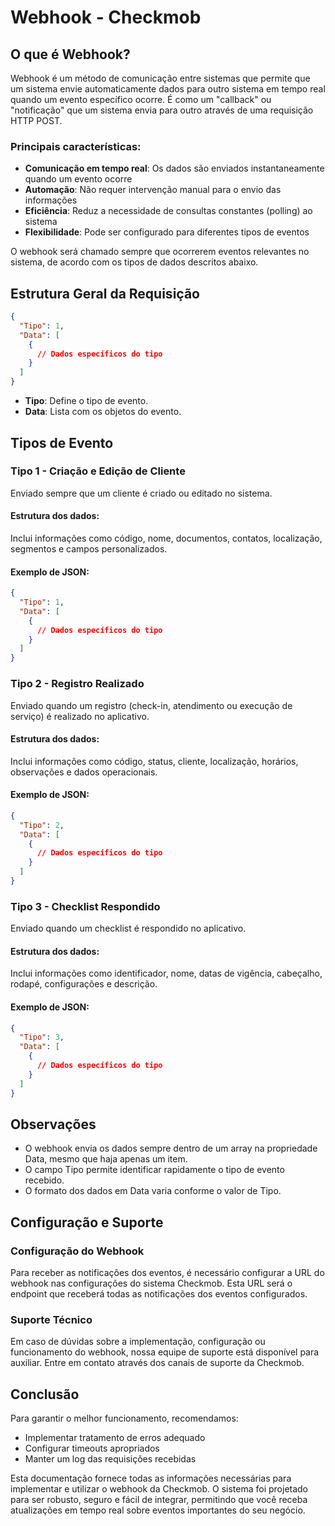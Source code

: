 # Webhook - Checkmob

## O que é Webhook?

Webhook é um método de comunicação entre sistemas que permite que um sistema envie automaticamente dados para outro sistema em tempo real quando um evento específico ocorre. É como um "callback" ou "notificação" que um sistema envia para outro através de uma requisição HTTP POST.

### Principais características:
- **Comunicação em tempo real**: Os dados são enviados instantaneamente quando um evento ocorre
- **Automação**: Não requer intervenção manual para o envio das informações
- **Eficiência**: Reduz a necessidade de consultas constantes (polling) ao sistema
- **Flexibilidade**: Pode ser configurado para diferentes tipos de eventos

O webhook será chamado sempre que ocorrerem eventos relevantes no sistema, de acordo com os tipos de dados descritos abaixo.

## Estrutura Geral da Requisição

```json
{
  "Tipo": 1,
  "Data": [
    {
      // Dados específicos do tipo
    }
  ]
}
```

- **Tipo**: Define o tipo de evento.
- **Data**: Lista com os objetos do evento.

## Tipos de Evento

### Tipo 1 - Criação e Edição de Cliente

Enviado sempre que um cliente é criado ou editado no sistema.

#### Estrutura dos dados:
Inclui informações como código, nome, documentos, contatos, localização, segmentos e campos personalizados.

#### Exemplo de JSON:

```json
{
  "Tipo": 1,
  "Data": [
    {
      // Dados específicos do tipo
    }
  ]
}
```

### Tipo 2 - Registro Realizado

Enviado quando um registro (check-in, atendimento ou execução de serviço) é realizado no aplicativo.

#### Estrutura dos dados:
Inclui informações como código, status, cliente, localização, horários, observações e dados operacionais.

#### Exemplo de JSON:

```json
{
  "Tipo": 2,
  "Data": [
    {
      // Dados específicos do tipo
    }
  ]
}
```

### Tipo 3 - Checklist Respondido

Enviado quando um checklist é respondido no aplicativo.

#### Estrutura dos dados:
Inclui informações como identificador, nome, datas de vigência, cabeçalho, rodapé, configurações e descrição.

#### Exemplo de JSON:

```json
{
  "Tipo": 3,
  "Data": [
    {
      // Dados específicos do tipo
    }
  ]
}
```

## Observações

- O webhook envia os dados sempre dentro de um array na propriedade Data, mesmo que haja apenas um item.
- O campo Tipo permite identificar rapidamente o tipo de evento recebido.
- O formato dos dados em Data varia conforme o valor de Tipo.

## Configuração e Suporte

### Configuração do Webhook
Para receber as notificações dos eventos, é necessário configurar a URL do webhook nas configurações do sistema Checkmob. Esta URL será o endpoint que receberá todas as notificações dos eventos configurados.

### Suporte Técnico
Em caso de dúvidas sobre a implementação, configuração ou funcionamento do webhook, nossa equipe de suporte está disponível para auxiliar. Entre em contato através dos canais de suporte da Checkmob.

## Conclusão
Para garantir o melhor funcionamento, recomendamos:

- Implementar tratamento de erros adequado
- Configurar timeouts apropriados
- Manter um log das requisições recebidas


Esta documentação fornece todas as informações necessárias para implementar e utilizar o webhook da Checkmob. O sistema foi projetado para ser robusto, seguro e fácil de integrar, permitindo que você receba atualizações em tempo real sobre eventos importantes do seu negócio.


